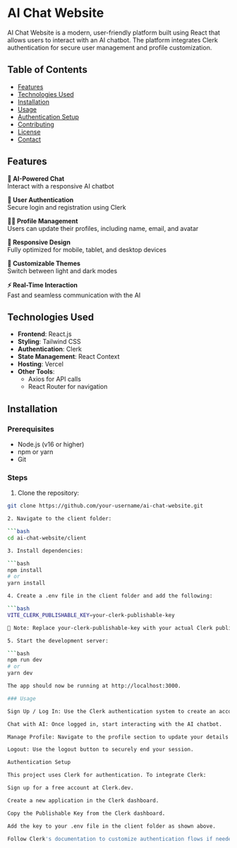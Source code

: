 # AI Chat Website  

AI Chat Website is a modern, user-friendly platform built using React that allows users to interact with an AI chatbot. The platform integrates Clerk authentication for secure user management and profile customization.

## Table of Contents  
- [Features](#features)  
- [Technologies Used](#technologies-used)  
- [Installation](#installation)  
- [Usage](#usage)  
- [Authentication Setup](#authentication-setup)  
- [Contributing](#contributing)  
- [License](#license)  
- [Contact](#contact)  

## Features  
**💬 AI-Powered Chat**  
Interact with a responsive AI chatbot  

**🔐 User Authentication**  
Secure login and registration using Clerk  

**🙋‍♂️ Profile Management**  
Users can update their profiles, including name, email, and avatar  

**📱 Responsive Design**  
Fully optimized for mobile, tablet, and desktop devices  

**🎨 Customizable Themes**  
Switch between light and dark modes  

**⚡ Real-Time Interaction**  
Fast and seamless communication with the AI  

## Technologies Used  
- **Frontend**: React.js  
- **Styling**: Tailwind CSS  
- **Authentication**: Clerk  
- **State Management**: React Context  
- **Hosting**: Vercel  
- **Other Tools**:  
  - Axios for API calls  
  - React Router for navigation  

## Installation  
### Prerequisites  
- Node.js (v16 or higher)  
- npm or yarn  
- Git  

### Steps  
1. Clone the repository:  
```bash  
git clone https://github.com/your-username/ai-chat-website.git

2. Navigate to the client folder:

```bash
cd ai-chat-website/client

3. Install dependencies:

```bash
npm install
# or
yarn install

4. Create a .env file in the client folder and add the following:

```bash
VITE_CLERK_PUBLISHABLE_KEY=your-clerk-publishable-key

🔐 Note: Replace your-clerk-publishable-key with your actual Clerk publishable key.

5. Start the development server:

```bash
npm run dev
# or
yarn dev

The app should now be running at http://localhost:3000.

### Usage

Sign Up / Log In: Use the Clerk authentication system to create an account or log in.

Chat with AI: Once logged in, start interacting with the AI chatbot.

Manage Profile: Navigate to the profile section to update your details or change your theme preferences.

Logout: Use the logout button to securely end your session.

Authentication Setup

This project uses Clerk for authentication. To integrate Clerk:

Sign up for a free account at Clerk.dev.

Create a new application in the Clerk dashboard.

Copy the Publishable Key from the Clerk dashboard.

Add the key to your .env file in the client folder as shown above.

Follow Clerk's documentation to customize authentication flows if needed.





















